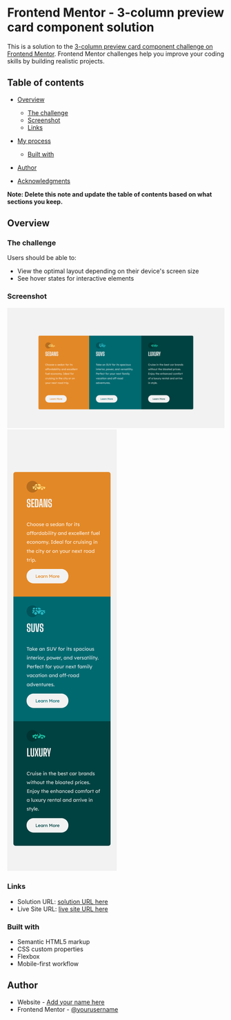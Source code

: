 # Frontend Mentor - 3-column preview card component solution

This is a solution to the [3-column preview card component challenge on Frontend Mentor](https://www.frontendmentor.io/challenges/3column-preview-card-component-pH92eAR2-). Frontend Mentor challenges help you improve your coding skills by building realistic projects. 

## Table of contents

- [Overview](#overview)
  - [The challenge](#the-challenge)
  - [Screenshot](#screenshot)
  - [Links](#links)
- [My process](#my-process)
  - [Built with](#built-with)

- [Author](#author)
- [Acknowledgments](#acknowledgments)

**Note: Delete this note and update the table of contents based on what sections you keep.**

## Overview

### The challenge

Users should be able to:

- View the optimal layout depending on their device's screen size
- See hover states for interactive elements

### Screenshot

![](screenshots/3col-lg-ss.png)
![](screenshots/3col-sm-screen.png)



### Links

- Solution URL: [solution URL here](https://www.frontendmentor.io/solutions/3coulumncardcomponent-R5UzU79aD)
- Live Site URL: [live site URL here](https://3-col-card-component-main.netlify.app/)



### Built with

- Semantic HTML5 markup
- CSS custom properties
- Flexbox
- Mobile-first workflow

## Author

- Website - [Add your name here](https://yehan-nilanga.netlify.app/)
- Frontend Mentor - [@yourusername](https://www.frontendmentor.io/profile/Yehan20)


